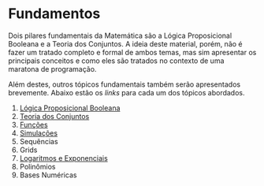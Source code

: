 Fundamentos
===========

Dois pilares fundamentais da Matemática são a Lógica Proposicional Booleana e a Teoria dos 
Conjuntos. A ideia deste material, porém, não é fazer um tratado completo e formal de ambos
temas, mas sim apresentar os principais conceitos e como eles são tratados no contexto de
uma maratona de programação.

Além destes, outros tópicos fundamentais também serão apresentados brevemente. Abaixo estão
os _links_ para cada um dos tópicos abordados.

1. [Lógica Proposicional Booleana](Logica.md)
1. [Teoria dos Conjuntos](Conjuntos.md)
1. [Funções](Funcoes.md)
1. [Simulações](Simulacoes.md)
1. Sequências
1. Grids
1. [Logaritmos e Exponenciais](Logaritmos.md)
1. Polinômios
1. Bases Numéricas
